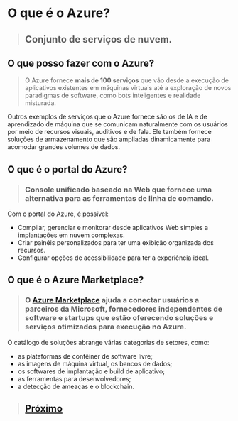 # O que é o Azure?

> ## Conjunto de serviços de nuvem.


## O que posso fazer com o Azure?

> O Azure fornece **mais de 100 serviços** que vão desde a execução de aplicativos existentes em máquinas virtuais até a exploração de novos paradigmas de software, como bots inteligentes e realidade misturada.

Outros exemplos de serviços que o Azure fornece são os de IA e de aprendizado de máquina que se comunicam naturalmente com os usuários por meio de recursos visuais, auditivos e de fala. Ele também fornece soluções de armazenamento que são ampliadas dinamicamente para acomodar grandes volumes de dados.

## O que é o portal do Azure?

> ### Console unificado baseado na Web que fornece uma alternativa para as ferramentas de linha de comando. 

Com o portal do Azure, é possível:

* Compilar, gerenciar e monitorar desde aplicativos Web simples a implantações em nuvem complexas.
* Criar painéis personalizados para ter uma exibição organizada dos recursos.
* Configurar opções de acessibilidade para ter a experiência ideal.

## O que é o Azure Marketplace?

> ### O [Azure Marketplace](https://azuremarketplace.microsoft.com/) ajuda a conectar usuários a parceiros da Microsoft, fornecedores independentes de software e startups que estão oferecendo soluções e serviços otimizados para execução no Azure. 

O catálogo de soluções abrange várias categorias de setores, como:
* as plataformas de contêiner de software livre;
* as imagens de máquina virtual, os bancos de dados;
* os softwares de implantação e build de aplicativo;
* as ferramentas para desenvolvedores;
* a detecção de ameaças e o blockchain. 


> ## [Próximo](./M1_4_TourServicosAzure.md)
